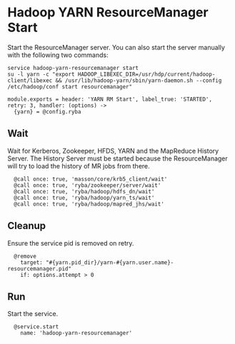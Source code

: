 
# Hadoop YARN ResourceManager Start

Start the ResourceManager server. You can also start the server manually with the
following two commands:

```
service hadoop-yarn-resourcemanager start
su -l yarn -c "export HADOOP_LIBEXEC_DIR=/usr/hdp/current/hadoop-client/libexec && /usr/lib/hadoop-yarn/sbin/yarn-daemon.sh --config /etc/hadoop/conf start resourcemanager"
```

    module.exports = header: 'YARN RM Start', label_true: 'STARTED', retry: 3, handler: (options) ->
      {yarn} = @config.ryba

## Wait

Wait for Kerberos, Zookeeper, HFDS, YARN and the MapReduce History Server. The
History Server must be started because the ResourceManager will try to load
the history of MR jobs from there.

      @call once: true, 'masson/core/krb5_client/wait'
      @call once: true, 'ryba/zookeeper/server/wait'
      @call once: true, 'ryba/hadoop/hdfs_dn/wait'
      @call once: true, 'ryba/hadoop/yarn_ts/wait'
      @call once: true, 'ryba/hadoop/mapred_jhs/wait'

## Cleanup

Ensure the service pid is removed on retry.

      @remove
        target: "#{yarn.pid_dir}/yarn-#{yarn.user.name}-resourcemanager.pid"
        if: options.attempt > 0

## Run

Start the service.

      @service.start
        name: 'hadoop-yarn-resourcemanager'
